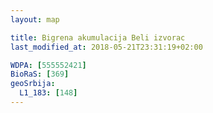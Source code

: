 ```yaml
---
layout: map

title: Bigrena akumulacija Beli izvorac
last_modified_at: 2018-05-21T23:31:19+02:00

WDPA: [555552421]
BioRaS: [369]
geoSrbija:
  L1_183: [148]
---
```

